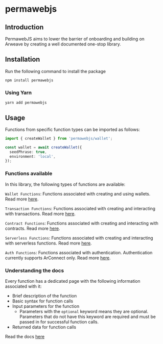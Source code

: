 # permawebjs

## Introduction

PermawebJS aims to lower the barrier of onboarding and building on Arweave by creating a well documented one-stop library.

## Installation

Run the following command to install the package

```
npm install permawebjs
```

### Using Yarn

```
yarn add permawebjs
```

## Usage

Functions from specific function types can be imported as follows:

```ts
import { createWallet } from 'permawebjs/wallet';

const wallet = await createWallet({
  seedPhrase: true,
  environment: 'local',
});
```

### Functions available

In this library, the following types of functions are available:

`Wallet Functions`: Functions associated with creating and using wallets. Read more [here](https://community-labs.gitbook.io/permawebjs-docs/wallets/introduction).

`Transaction Functions`: Functions associated with creating and interacting with transactions. Read more [here](https://community-labs.gitbook.io/permawebjs-docs/transactions/introduction).

`Contract Functions`: Functions associated with creating and interacting with contracts. Read more [here](https://community-labs.gitbook.io/permawebjs-docs/smart-contracts/introduction-to-smart-contracts).

`Serverless Functions`: Functions associated with creating and interacting with serverless functions. Read more [here](https://community-labs.gitbook.io/permawebjs-docs/smart-contracts/introduction-to-smart-contracts).

`Auth Functions`: Functions associated with authentication. Authentication currently supports ArConnect only. Read more [here](https://community-labs.gitbook.io/permawebjs-docs/auth/introduction-to-auth).

### Understanding the docs

Every function has a dedicated page with the following information associated with it:

- Brief description of the function
- Basic syntax for function calls
- Input parameters for the function
  - Parameters with the `optional` keyword means they are optional. Parameters that do not have this keyword are required and must be passed in for successful function calls.
- Returned data for function calls

Read the docs [here](https://community-labs.gitbook.io/permawebjs-docs/permawebjs/introduction)
